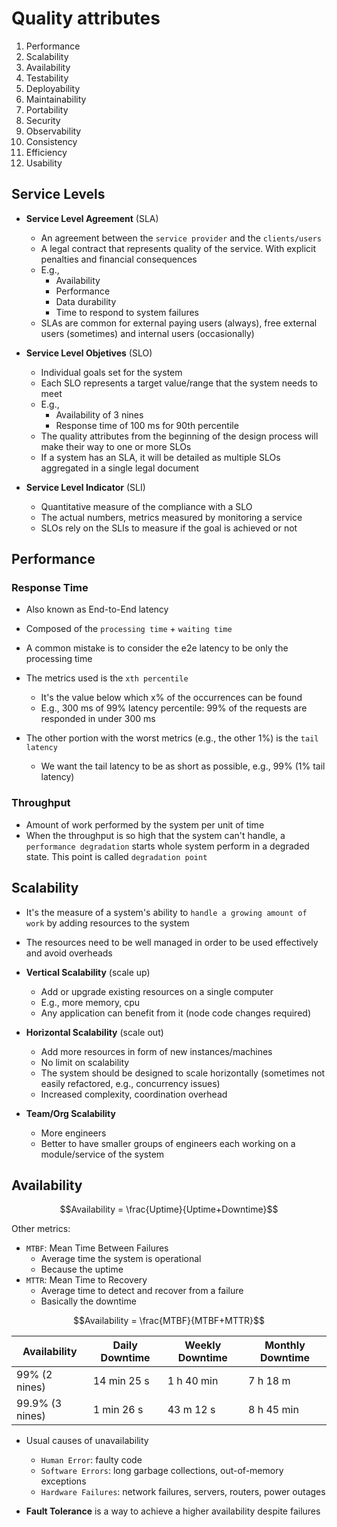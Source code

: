 # Quality attributes

1. Performance
1. Scalability
1. Availability
1. Testability
1. Deployability
1. Maintainability
1. Portability
1. Security
1. Observability
1. Consistency
1. Efficiency
1. Usability

## Service Levels

- **Service Level Agreement** (SLA)

  - An agreement between the `service provider` and the `clients/users`
  - A legal contract that represents quality of the service. With explicit penalties and financial consequences
  - E.g.,
    - Availability
    - Performance
    - Data durability
    - Time to respond to system failures
  - SLAs are common for external paying users (always), free external users (sometimes) and internal users (occasionally)

- **Service Level Objetives** (SLO)

  - Individual goals set for the system
  - Each SLO represents a target value/range that the system needs to meet
  - E.g.,
    - Availability of 3 nines
    - Response time of 100 ms for 90th percentile
  - The quality attributes from the beginning of the design process will make their way to one or more SLOs
  - If a system has an SLA, it will be detailed as multiple SLOs aggregated in a single legal document

- **Service Level Indicator** (SLI)

  - Quantitative measure of the compliance with a SLO
  - The actual numbers, metrics measured by monitoring a service
  - SLOs rely on the SLIs to measure if the goal is achieved or not

## Performance

### Response Time

- Also known as End-to-End latency
- Composed of the `processing time` + `waiting time`
- A common mistake is to consider the e2e latency to be only the processing time

- The metrics used is the `xth percentile`
  - It's the value below which x% of the occurrences can be found
  - E.g., 300 ms of 99% latency percentile: 99% of the requests are responded in under 300 ms
- The other portion with the worst metrics (e.g., the other 1%) is the `tail latency`
  - We want the tail latency to be as short as possible, e.g., 99% (1% tail latency)

### Throughput

- Amount of work performed by the system per unit of time
- When the throughput is so high that the system can't handle, a `performance degradation` starts whole system perform in a degraded state. This point is called `degradation point`

## Scalability

- It's the measure of a system's ability to `handle a growing amount of work` by adding resources to the system
- The resources need to be well managed in order to be used effectively and avoid overheads

- **Vertical Scalability** (scale up)
  - Add or upgrade existing resources on a single computer
  - E.g., more memory, cpu
  - Any application can benefit from it (node code changes required)
- **Horizontal Scalability** (scale out)
  - Add more resources in form of new instances/machines
  - No limit on scalability
  - The system should be designed to scale horizontally (sometimes not easily refactored, e.g., concurrency issues)
  - Increased complexity, coordination overhead
- **Team/Org Scalability**
  - More engineers
  - Better to have smaller groups of engineers each working on a module/service of the system

## Availability

$$Availability = \frac{Uptime}{Uptime+Downtime}$$

Other metrics:

- `MTBF`: Mean Time Between Failures
  - Average time the system is operational
  - Because the uptime
- `MTTR`: Mean Time to Recovery
  - Average time to detect and recover from a failure
  - Basically the downtime

$$Availability = \frac{MTBF}{MTBF+MTTR}$$

| Availability    | Daily Downtime | Weekly Downtime | Monthly Downtime |
| -               | -              | -               | -                |
| 99%  (2 nines)  | 14 min 25 s    | 1 h 40 min      | 7 h 18 m         |
| 99.9% (3 nines) | 1 min 26 s     | 43 m 12 s       | 8 h 45 min       |

- Usual causes of unavailability
  - `Human Error`: faulty code
  - `Software Errors`: long garbage collections, out-of-memory exceptions
  - `Hardware Failures`: network failures, servers, routers, power outages

- **Fault Tolerance** is a way to achieve a higher availability despite failures

